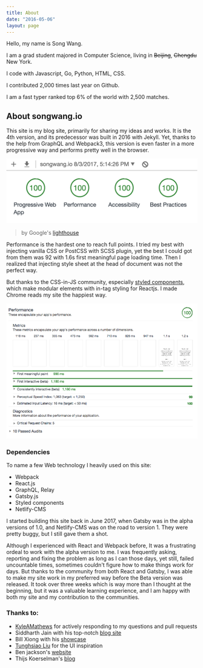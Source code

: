 ```yaml
---
title: About
date: "2016-05-06"
layout: page
---
```

Hello, my name is Song Wang.

I am a grad student majored in Computer Science, living in ~~Beijing~~, ~~Chengdu~~ New York.

I code with Javascript, Go, Python, HTML, CSS.

I contributed 2,000 times last year on Github.

I am a fast typer ranked top 6% of the world with 2,500 matches.


## About songwang.io
This site is my blog site, primarily for sharing my ideas and works. It is the 4th version, and its predecessor was built in 2016 with Jekyll. Yet, thanks to the help from GraphQL and Webpack3, this version is even faster in a more progressive way and performs pretty well in the browser.

![performance](ChromeAudits.png)
> by Google's [lighthouse](https://developers.google.com/web/tools/lighthouse/)

Performance is the hardest one to reach full points. I tried my best with
injecting vanilla CSS or PostCSS with SCSS plugin, yet the best I could got from
them was 92 with 1.6s first meaningful page loading time. Then I realized that
injecting style sheet at the head of document was not the perfect way.

But thanks to the CSS-in-JS community, especially [styled
components](https://www.styled-components.com), which make modular elements
with in-tag styling for Reactjs. I made Chrome reads my site the happiest way.

![detail on performance](performance.png)

### Dependencies
To name a few Web technology I heavily used on this site:
* Webpack
* React.js
* GraphQL, Relay
* Gatsby.js
* Styled components
* Netlify-CMS

I started building this site back in June 2017, when Gatsby was in the alpha versions of 1.0, and Netlify-CMS was on the road to version 1. They were pretty buggy, but I still gave them a shot.

Although I experienced with React and Webpack before, It was a frustrating ordeal to work with the alpha version to me. I was frequently asking, reporting and fixing the problem as long as I can those days, yet still, failed uncountable times, sometimes couldn't figure how to make things work for days. But thanks to the community from both React and Gatsby, I was able to make my site work in my preferred way before the Beta version was released. It took over three weeks which is way more than I thought at the beginning, but it was a valuable learning experience, and I am happy with both my site and my contribution to the communities.

### Thanks to:
* [KyleAMathews](https://github.com/KyleAMathews) for actively responding to my questions and pull requests
* Siddharth Jain with his top-notch [blog site](https://yuppi.es/)
* Bill Xiong with his [showcase](https://xpchbill.github.io/blog/)
* [Tunghsiao Liu](https://github.com/sparanoid/almace-scaffolding) for the UI inspiration
* Ben jackson's [website](http://jxnblk.com/)
* Thijs Koerselman's [blog](https://www.vauxlab.com/work/vauxlab-2017/)
